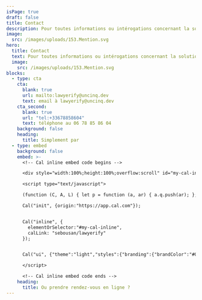 ```yaml
---
isPage: true
draft: false
title: Contact
description: Pour toutes informations ou intérogations concernant la solution.
image:
  src: /images/uploads/153.Mention.svg
hero:
  title: Contact
  text: Pour toutes informations ou intérogations concernant la solution.
  image:
    src: /images/uploads/153.Mention.svg
blocks:
  - type: cta
    cta:
      blank: true
      url: mailto:lawyerify@uncinq.dev
      text: email à lawyerify@uncinq.dev
    cta_second:
      blank: true
      url: "tel:+33678858604"
      text: téléphone au 06 78 85 86 04
    background: false
    heading:
      title: Simplement par
  - type: embed
    background: false
    embed: >-
      <!-- Cal inline embed code begins -->

      <div style="width:100%;height:100%;overflow:scroll" id="my-cal-inline"></div>

      <script type="text/javascript">

      (function (C, A, L) { let p = function (a, ar) { a.q.push(ar); }; let d = C.document; C.Cal = C.Cal || function () { let cal = C.Cal; let ar = arguments; if (!cal.loaded) { cal.ns = {}; cal.q = cal.q || []; d.head.appendChild(d.createElement("script")).src = A; cal.loaded = true; } if (ar[0] === L) { const api = function () { p(api, arguments); }; const namespace = ar[1]; api.q = api.q || []; typeof namespace === "string" ? (cal.ns[namespace] = api) && p(api, ar) : p(cal, ar); return; } p(cal, ar); }; })(window, "https://app.cal.com/embed/embed.js", "init");

      Cal("init", {origin:"https://app.cal.com"});


      Cal("inline", {
        elementOrSelector:"#my-cal-inline",
        calLink: "sebousan/lawyerify"
      });


      Cal("ui", {"theme":"light","styles":{"branding":{"brandColor":"#060c84"}}});

      </script>

      <!-- Cal inline embed code ends -->
    heading:
      title: Ou prendre rendez-vous en ligne ?
---
```

